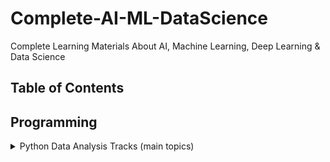 # Complete-AI-ML-DataScience

Complete Learning Materials About AI, Machine Learning, Deep Learning &amp; Data Science

Table of Contents
-----------------
## Programming

<details>
	<summary>Python Data Analysis Tracks (main topics)</summary>

  #### `1.` [Basic Programming](https://github.com/cs-MohamedAyman/DataCamp-Tracks/blob/master/Python-Data-Analysis-Tracks/README.md) Tracks `17 Entities`
  #### `2.` [Probability and Statistics](https://github.com/cs-MohamedAyman/DataCamp-Tracks/blob/master/Python-Data-Analysis-Tracks/README.md) Tracks `14 Entities`
  #### `3.` [Data Preprocessing](https://github.com/cs-MohamedAyman/DataCamp-Tracks/blob/master/Python-Data-Analysis-Tracks/README.md) Tracks `15 Entities`
  #### `4.` [Data Visualization](https://github.com/cs-MohamedAyman/DataCamp-Tracks/blob/master/Python-Data-Analysis-Tracks/README.md) Tracks `8 Entities`
  #### `5.` [Data Analysis](https://github.com/cs-MohamedAyman/DataCamp-Tracks/blob/master/Python-Data-Analysis-Tracks/README.md) Tracks `17 Entities`

  **SKILLS YOU WILL GAIN:**<br>
  `object-oriented programming`, `databases`, `mongodb`, `data science toolbox`, `command line automation`, `aws boto`, `unit testing for data science`, `analyzing marketing campaigns`, `analyzing police activity`, `analyzing social media data`, `arima models`, `customer segmentation`, `market basket analysis`, `marketing analytics predicting customer churn`, `working geospatial data`, `supply chain analytics`, `analyzing us census data`, `python for spreadsheet users`, `exploratory data analysis`, `probability`, `statistics`, `linear modeling`, `network analysis`, `generalized linear models`, `practicing statistics interview questions`, `experimental design`, `customer analytics a/b testing`, `time series analysis`, `importing data`, `cleaning data`, `web scraping`, `data manipulation`, `dealing missing data`, `joining data`, `manipulating time series data`, `working dates times`, `pandas foundations`, `manipulating dataframes`, `merging dataframes`, `pandas joins for spreadsheet users`, `data visualization`, `matplotlib`, `seaborn`, `bokeh`, `geospatial data`, `time series data`, `software engineering for data scientists`, `parallel programming dask`, `portfolio analysis`, `portfolio risk management`, `importing managing financial data`, `quantitative risk management`, `financial forecasting`

</details>


